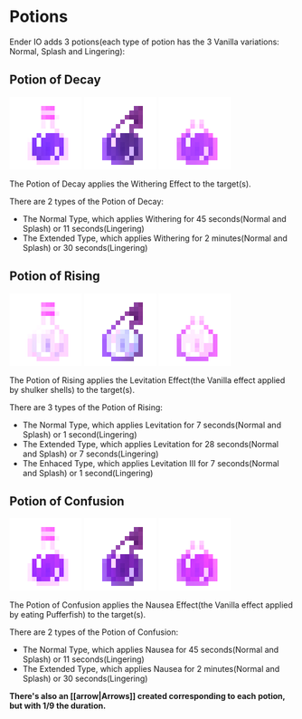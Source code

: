 # Potions

Ender IO adds 3 potions(each type of potion has the 3 Vanilla variations: Normal, Splash and Lingering):

## Potion of Decay
![](renders/potions/Potion%20of%20Decay.png)
![](renders/potions/Splash%20Potion%20of%20Decay.png)
![](renders/potions/Lingering%20Potion%20of%20Decay.png)

The Potion of Decay applies the Withering Effect to the target(s).

There are 2 types of the Potion of Decay:

* The Normal Type, which applies Withering for 45 seconds(Normal and Splash) or 11 seconds(Lingering)
* The Extended Type, which applies Withering for 2 minutes(Normal and Splash) or 30 seconds(Lingering)

## Potion of Rising
![](renders/potions/Potion%20of%20Rising.png)
![](renders/potions/Splash%20Potion%20of%20Rising.png)
![](renders/potions/Lingering%20Potion%20of%20Rising.png)

The Potion of Rising applies the Levitation Effect(the Vanilla effect applied by shulker shells) to the target(s).

There are 3 types of the Potion of Rising:

* The Normal Type, which applies Levitation for 7 seconds(Normal and Splash) or 1 second(Lingering)
* The Extended Type, which applies Levitation for 28 seconds(Normal and Splash) or 7 seconds(Lingering)
* The Enhaced Type, which applies Levitation III for 7 seconds(Normal and Splash) or 1 second(Lingering)

## Potion of Confusion
![](renders/potions/Potion%20of%20Confusion.png)
![](renders/potions/Splash%20Potion%20of%20Confusion.png)
![](renders/potions/Lingering%20Potion%20of%20Confusion.png)

The Potion of Confusion applies the Nausea Effect(the Vanilla effect applied by eating Pufferfish) to the target(s).

There are 2 types of the Potion of Confusion:

* The Normal Type, which applies Nausea for 45 seconds(Normal and Splash) or 11 seconds(Lingering)
* The Extended Type, which applies Nausea for 2 minutes(Normal and Splash) or 30 seconds(Lingering)

**There's also an [[arrow|Arrows]] created corresponding to each potion, but with 1/9 the duration.**
